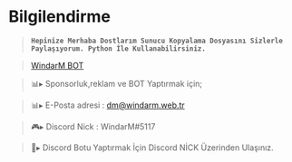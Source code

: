 # **Bilgilendirme**

> **`Hepinize Merhaba Dostlarım Sunucu Kopyalama Dosyasını Sizlerle Paylaşıyorum. Python İle Kullanabilirsiniz.`**

> [WindarM BOT](https://discord.gg/dKESRJ2XTY)

> 📊▸ Sponsorluk,reklam ve BOT Yaptırmak için;

> 📊▸ E-Posta adresi : dm@windarm.web.tr

> 🎮▸ Discord Nick : WindarM#5117

> 📝▸ Discord Botu Yaptırmak İçin Discord NİCK Üzerinden Ulaşınız.
